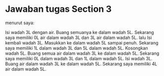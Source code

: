 <h1>Jawaban tugas Section 3</h1>

menurut saya: 

Isi wadah 3L dengan air. Buang semuanya ke dalam wadah 5L. Sekarang saya 
memiliki 0L air dalam wadah 3L dan 3L air dalam wadah 5L. lalu Isi kembali wadah 3L. Masukkan 
ke dalam wadah 5L sampai penuh. Sekarang saya memiliki 1L dalam wadah 3L dan 5L dalam wadah 5L. 
Kosongkan wadah 5L. Buang semua air dalam wadah 3L ke dalam wadah 5L. Sekarang saya memiliki 0L 
dalam wadah 3L dan 1L dalam wadah 5L. Isi wadah 3L. 
Buang air dalam wadah 3L ke dalam wadah 5L. Sekarang saya memiliki 4L air dalam wadah 5L.